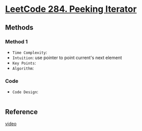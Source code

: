 # [LeetCode 284. Peeking Iterator](https://leetcode.com/problems/peeking-iterator/)

## Methods

### Method 1

* `Time Complexity`:
* `Intuition`: use pointer to point current's next element
* `Key Points`:
* `Algorithm`:

### Code

* `Code Design`:

```javascript


```

## Reference

[video](https://www.youtube.com/watch?v=evNDFy6Gtg0)
